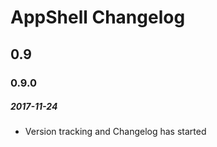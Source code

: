 # AppShell Changelog

## 0.9

### 0.9.0
##### 2017-11-24

- Version tracking and Changelog has started